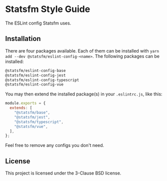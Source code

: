 # Statsfm Style Guide

The ESLint config Statsfm uses.

## Installation

There are four packages available. Each of them can be installed with `yarn add --dev @statsfm/eslint-config-<name>`.
The following packages can be installed:

```txt
@statsfm/eslint-config-base
@statsfm/eslint-config-jest
@statsfm/eslint-config-typescript
@statsfm/eslint-config-vue
```

You may then extend the installed package(s) in your `.eslintrc.js`, like this:

```js
module.exports = {
  extends: [
    "@statsfm/base",
    "@statsfm/jest",
    "@statsfm/typescript",
    "@statsfm/vue",
  ],
};
```

Feel free to remove any configs you don't need.

## License

This project is licensed under the 3-Clause BSD license.
